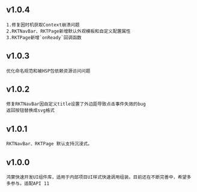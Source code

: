 
## v1.0.4
    1.修复因时机获取Context崩溃问题
    2.RKTNavBar、RKTPage新增默认外观模板和自定义配置属性
    3.RKTPage新增`onReady`回调函数

## v1.0.3
    优化命名规范和被HSP包依赖资源访问问题

## v1.0.2
    修复RKTNavBar因自定义title设置了外边距导致点击事件失效的bug
    返回按钮替换成svg格式

## v1.0.1
    RKTNavBar、RKTPage 默认支持沉浸式。

## v1.0.0
    鸿蒙快速开发UI组件库，适用于内部项目UI样式快速调用组装。目前还在不断完善中，希望多多参与。适配API 11







